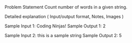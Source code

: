 Problem Statement
Count number of words in a given string.


Detailed explanation ( Input/output format, Notes, Images )

Sample Input 1:
Coding Ninjas!
Sample Output 1:
2

Sample Input 2:
this is a sample string
Sample Output 2:
5
